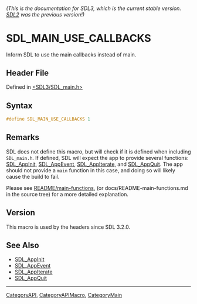 ###### (This is the documentation for SDL3, which is the current stable version. [SDL2](https://wiki.libsdl.org/SDL2/) was the previous version!)
# SDL_MAIN_USE_CALLBACKS

Inform SDL to use the main callbacks instead of main.

## Header File

Defined in [<SDL3/SDL_main.h>](https://github.com/libsdl-org/SDL/blob/main/include/SDL3/SDL_main.h)

## Syntax

```c
#define SDL_MAIN_USE_CALLBACKS 1
```

## Remarks

SDL does not define this macro, but will check if it is defined when
including `SDL_main.h`. If defined, SDL will expect the app to provide
several functions: [SDL_AppInit](SDL_AppInit),
[SDL_AppEvent](SDL_AppEvent), [SDL_AppIterate](SDL_AppIterate), and
[SDL_AppQuit](SDL_AppQuit). The app should not provide a `main` function in
this case, and doing so will likely cause the build to fail.

Please see [README/main-functions](README/main-functions), (or
docs/README-main-functions.md in the source tree) for a more detailed
explanation.

## Version

This macro is used by the headers since SDL 3.2.0.

## See Also

- [SDL_AppInit](SDL_AppInit)
- [SDL_AppEvent](SDL_AppEvent)
- [SDL_AppIterate](SDL_AppIterate)
- [SDL_AppQuit](SDL_AppQuit)

----
[CategoryAPI](CategoryAPI), [CategoryAPIMacro](CategoryAPIMacro), [CategoryMain](CategoryMain)

